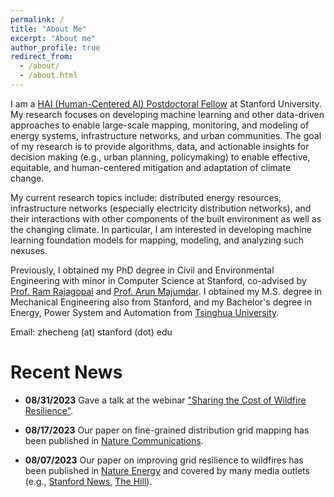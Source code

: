 ```yaml
---
permalink: /
title: "About Me"
excerpt: "About me"
author_profile: true
redirect_from: 
  - /about/
  - /about.html
---
```


I am a [HAI (Human-Centered AI) Postdoctoral Fellow](https://hai.stanford.edu/) at Stanford University. 
My research focuses on developing machine learning and other data-driven approaches to enable large-scale mapping, monitoring, and modeling of energy systems, infrastructure networks, and urban communities. The goal of my research is to provide algorithms, data, and actionable insights for decision making (e.g., urban planning, policymaking) to enable effective, equitable, and human-centered mitigation and adaptation of climate change.

My current research topics include: distributed energy resources, infrastructure networks (especially electricity distribution networks), and their interactions with other components of the built environment as well as the changing climate. In particular, I am interested in developing machine learning foundation models for mapping, modeling, and analyzing such nexuses.

<!-- My research aims to **transform raw pixels into actionable insights** to support **equitable mitigation and adaptation of climate change**. 
Specifically, I develop machine learning models for multi-modal geospatial data (e.g., remote sensing images, geo-tagged text) to understand *"what is going on?"* especially in developing countries and disadvantaged communities. I further leverage these observations to inform *"what can we do?"* (e.g., policy making). 
My main application areas include: (1) the adoption of renewable energy (e.g., solar PVs); (2) the resilience of infrastructure (e.g., electrical grids) to climate-induced extreme events. 
My current technical interests include multi-modal learning and foundation models for geospatial data. -->

Previously, I obtained my PhD degree in Civil and Environmental Engineering with minor in Computer Science at Stanford, co-advised by [Prof. Ram Rajagopal](https://profiles.stanford.edu/ram-rajagopal) and [Prof. Arun Majumdar](https://profiles.stanford.edu/arun-majumdar). I obtained my M.S. degree in Mechanical Engineering also from Stanford, and my Bachelor's degree in Energy, Power System and Automation from [Tsinghua University](https://www.tsinghua.edu.cn/en/). 

Email: zhecheng (at) stanford (dot) edu


Recent News 
======

* **08/31/2023** Gave a talk at the webinar ["Sharing the Cost of Wildfire Resilience"](https://events.stanford.edu/event/Cost_of_Wildfire_Resilience).

* **08/17/2023** Our paper on fine-grained distribution grid mapping has been published in [Nature Communications](https://www.nature.com/articles/s41467-023-39647-3).

* **08/07/2023** Our paper on improving grid resilience to wildfires has been published in [Nature Energy](https://www.nature.com/articles/s41560-023-01306-8) and covered by many media outlets (e.g., [Stanford News](https://news.stanford.edu/2023/08/07/resilient-power-grids/), [The Hill](https://thehill.com/policy/equilibrium-sustainability/4141541-california-undergrounding-approach-leaves-lower-income-populations-disadvantaged/)).



